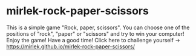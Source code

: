 # mirlek-rock-paper-scissors
This is a simple game "Rock, paper, scissors".
You can choose one of the positions of "rock", "paper" or "scissors" and try to win your computer!
Enjoy the game! Have a good time!
Click here to challenge yourself -> https://mirlek.github.io/mirlek-rock-paper-scissors/
